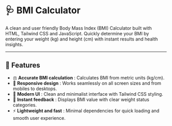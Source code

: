 # 🩺 BMI Calculator

A clean and user friendly Body Mass Index (BMI) Calculator built with HTML, Tailwind CSS and JavaScript. Quickly determine your BMI by entering your weight (kg) and height (cm) with instant results and health insights.

---

## 🚀 Features  
- ⚖️ **Accurate BMI calculation** : Calculates BMI from metric units (kg/cm).  
- 📱 **Responsive design** : Works seamlessly on all screen sizes and from mobiles to desktops.  
- 🎨 **Modern UI** : Clean and minimalist interface with Tailwind CSS styling.  
- 🧩 **Instant feedback** : Displays BMI value with clear weight status categories.  
- ⚡ **Lightweight and fast** : Minimal dependencies for quick loading and smooth user experience.
